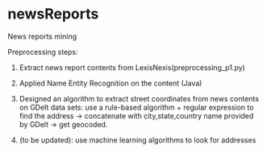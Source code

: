 # newsReports
News reports mining

Preprocessing steps:
  1. Extract news report contents from LexisNexis(preprocessing_p1.py)
  2. Applied Name Entity Recognition on the content (Java)
  3. Designed an algorithm to extract street coordinates from news contents on GDelt data sets:
          use a rule-based algorithm + regular expression to find the address -> concatenate with city,state,country name provided by GDelt -> get geocoded. 

  4. (to be updated): use machine learning algorithms to look for addresses



  
  

